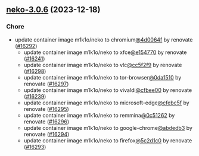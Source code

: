

## [neko-3.0.6](https://github.com/truecharts/charts/compare/neko-3.0.5...neko-3.0.6) (2023-12-18)

### Chore

- update container image m1k1o/neko to chromium[@4d0064f](https://github.com/4d0064f) by renovate ([#16292](https://github.com/truecharts/charts/issues/16292))
  - update container image m1k1o/neko to xfce[@e154770](https://github.com/e154770) by renovate ([#16241](https://github.com/truecharts/charts/issues/16241))
  - update container image m1k1o/neko to vlc[@cc5f2f9](https://github.com/cc5f2f9) by renovate ([#16298](https://github.com/truecharts/charts/issues/16298))
  - update container image m1k1o/neko to tor-browser[@0da1510](https://github.com/0da1510) by renovate ([#16297](https://github.com/truecharts/charts/issues/16297))
  - update container image m1k1o/neko to vivaldi[@cfbee00](https://github.com/cfbee00) by renovate ([#16239](https://github.com/truecharts/charts/issues/16239))
  - update container image m1k1o/neko to microsoft-edge[@cfebc5f](https://github.com/cfebc5f) by renovate ([#16295](https://github.com/truecharts/charts/issues/16295))
  - update container image m1k1o/neko to remmina[@0c51262](https://github.com/0c51262) by renovate ([#16296](https://github.com/truecharts/charts/issues/16296))
  - update container image m1k1o/neko to google-chrome[@abdedb3](https://github.com/abdedb3) by renovate ([#16294](https://github.com/truecharts/charts/issues/16294))
  - update container image m1k1o/neko to firefox[@5c2d1c0](https://github.com/5c2d1c0) by renovate ([#16293](https://github.com/truecharts/charts/issues/16293))
  
  